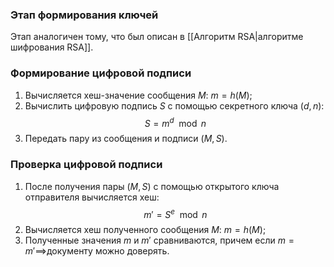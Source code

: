 ### Этап формирования ключей

Этап аналогичен тому, что был описан в [[Алгоритм RSA|алгоритме шифрования RSA]].

### Формирование цифровой подписи

1. Вычисляется хеш-значение сообщения $M$: $m=h(M)$;
2. Вычислить цифровую подпись $S$ с помощью секретного ключа $(d,n)$:
$$S=m^d\mod n$$
3. Передать пару из сообщения и подписи $(M,S)$.

### Проверка цифровой подписи

1. После получения пары $(M,S)$ с помощью открытого ключа отправителя вычисляется хеш:
$$m'=S^e\mod n$$
2. Вычисляется хеш полученного сообщения $M$: $m=h(M)$;
3. Полученные значения $m$ и $m'$ сравниваются, причем если $m=m'\implies$документу можно доверять. 